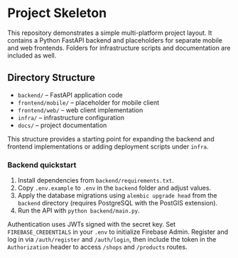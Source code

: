 # Project Skeleton

This repository demonstrates a simple multi-platform project layout. It contains a Python FastAPI backend and placeholders for separate mobile and web frontends. Folders for infrastructure scripts and documentation are included as well.

## Directory Structure

- `backend/` – FastAPI application code
- `frontend/mobile/` – placeholder for mobile client
- `frontend/web/` – web client implementation
- `infra/` – infrastructure configuration
- `docs/` – project documentation

This structure provides a starting point for expanding the backend and frontend implementations or adding deployment scripts under `infra`.

### Backend quickstart
1. Install dependencies from `backend/requirements.txt`.
2. Copy `.env.example` to `.env` in the `backend` folder and adjust values.
3. Apply the database migrations using `alembic upgrade head` from the
   `backend` directory (requires PostgreSQL with the PostGIS extension).
4. Run the API with `python backend/main.py`.

Authentication uses JWTs signed with the secret key. Set `FIREBASE_CREDENTIALS` in your `.env`
to initialize Firebase Admin. Register and log in via `/auth/register` and `/auth/login`,
then include the token in the `Authorization` header to access `/shops` and `/products` routes.
